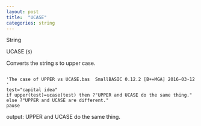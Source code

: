 ```yaml
---
layout: post
title:  "UCASE"
categories: string
---
```

String

UCASE (s)

Converts the string s to upper case.

```

'The case of UPPER vs UCASE.bas  SmallBASIC 0.12.2 [B+=MGA] 2016-03-12
'
test="capital idea"
if upper(test)=ucase(test) then ?"UPPER and UCASE do the same thing." else ?"UPPER and UCASE are different."
pause

```

output: UPPER and UCASE do the same thing.

